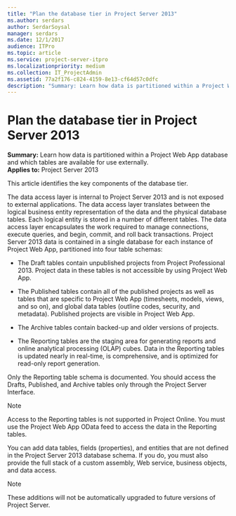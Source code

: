 ```yaml
---
title: "Plan the database tier in Project Server 2013"
ms.author: serdars
author: SerdarSoysal
manager: serdars
ms.date: 12/1/2017
audience: ITPro
ms.topic: article
ms.service: project-server-itpro
ms.localizationpriority: medium
ms.collection: IT_ProjectAdmin
ms.assetid: 77a2f176-c824-4159-8e13-cf64d57c0dfc
description: "Summary: Learn how data is partitioned within a Project Web App database and which tables are available for use externally."
---
```


# Plan the database tier in Project Server 2013
 
 **Summary:** Learn how data is partitioned within a Project Web App database and which tables are available for use externally.<br/>
**Applies to:** Project Server 2013
  
This article identifies the key components of the database tier.
  
The data access layer is internal to Project Server 2013 and is not exposed to external applications. The data access layer translates between the logical business entity representation of the data and the physical database tables. Each logical entity is stored in a number of different tables. The data access layer encapsulates the work required to manage connections, execute queries, and begin, commit, and roll back transactions. Project Server 2013 data is contained in a single database for each instance of Project Web App, partitioned into four table schemas:
  
- The Draft tables contain unpublished projects from Project Professional 2013. Project data in these tables is not accessible by using Project Web App.
    
- The Published tables contain all of the published projects as well as tables that are specific to Project Web App (timesheets, models, views, and so on), and global data tables (outline codes, security, and metadata). Published projects are visible in Project Web App. 
    
- The Archive tables contain backed-up and older versions of projects.
    
- The Reporting tables are the staging area for generating reports and online analytical processing (OLAP) cubes. Data in the Reporting tables is updated nearly in real-time, is comprehensive, and is optimized for read-only report generation.
    
Only the Reporting table schema is documented. You should access the Drafts, Published, and Archive tables only through the Project Server Interface.
  
> [!NOTE]
> Access to the Reporting tables is not supported in Project Online. You must use the Project Web App OData feed to access the data in the Reporting tables. 
  
You can add data tables, fields (properties), and entities that are not defined in the Project Server 2013 database schema. If you do, you must also provide the full stack of a custom assembly, Web service, business objects, and data access.
  
> [!NOTE]
> These additions will not be automatically upgraded to future versions of Project Server. 
  

